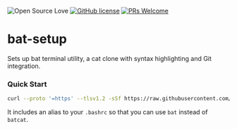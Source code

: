 ![Open Source Love](https://badges.frapsoft.com/os/v2/open-source.svg?v=103) [![GitHub license](https://img.shields.io/badge/licence-GPL--3.0-blue)](LICENSE) [![PRs Welcome](https://img.shields.io/badge/PRs-welcome-green.svg)](.github/CONTRIBUTING.md)
<br>

# bat-setup
Sets up bat terminal utility, a cat clone with syntax highlighting and Git integration.

### Quick Start

```bash
curl --proto '=https' --tlsv1.2 -sSf https://raw.githubusercontent.com/linux-terminal-setup/bat-setup/main/setup.sh | bash
```

It includes an alias to your `.bashrc` so that you can use `bat` instead of `batcat`.